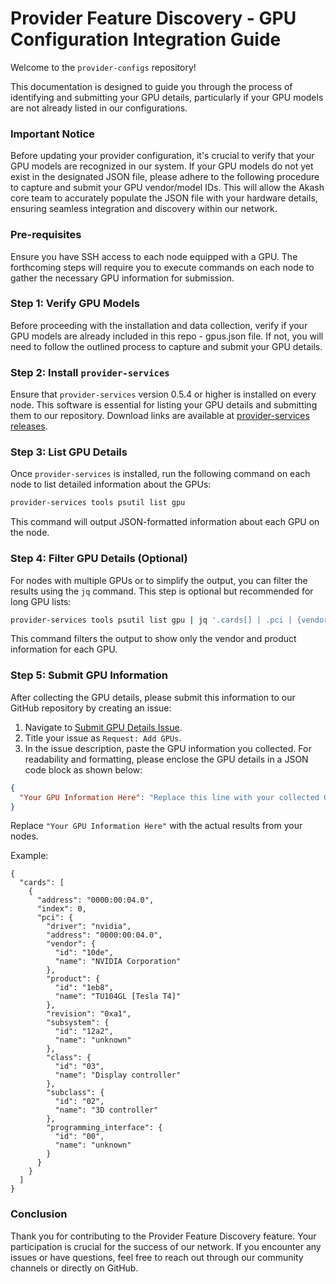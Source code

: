 # Provider Feature Discovery - GPU Configuration Integration Guide

Welcome to the `provider-configs` repository!

This documentation is designed to guide you through the process of identifying and submitting your GPU details, particularly if your GPU models are not already listed in our configurations.

### Important Notice

Before updating your provider configuration, it's crucial to verify that your GPU models are recognized in our system. If your GPU models do not yet exist in the designated JSON file, please adhere to the following procedure to capture and submit your GPU vendor/model IDs. This will allow the Akash core team to accurately populate the JSON file with your hardware details, ensuring seamless integration and discovery within our network.

### Pre-requisites

Ensure you have SSH access to each node equipped with a GPU. The forthcoming steps will require you to execute commands on each node to gather the necessary GPU information for submission.

### Step 1: Verify GPU Models

Before proceeding with the installation and data collection, verify if your GPU models are already included in this repo - gpus.json file. If not, you will need to follow the outlined process to capture and submit your GPU details.

### Step 2: Install `provider-services`

Ensure that `provider-services` version 0.5.4 or higher is installed on every node. This software is essential for listing your GPU details and submitting them to our repository. Download links are available at [provider-services releases](https://github.com/akash-network/provider-services/releases).

### Step 3: List GPU Details

Once `provider-services` is installed, run the following command on each node to list detailed information about the GPUs:

```bash
provider-services tools psutil list gpu
```

This command will output JSON-formatted information about each GPU on the node.

### Step 4: Filter GPU Details (Optional)

For nodes with multiple GPUs or to simplify the output, you can filter the results using the `jq` command. This step is optional but recommended for long GPU lists:

```bash
provider-services tools psutil list gpu | jq '.cards[] | .pci | {vendor: .vendor, product: .product}'
```

This command filters the output to show only the vendor and product information for each GPU.

### Step 5: Submit GPU Information

After collecting the GPU details, please submit this information to our GitHub repository by creating an issue:

1. Navigate to [Submit GPU Details Issue](https://github.com/akash-network/provider-configs/issues/new).
2. Title your issue as `Request: Add GPUs`.
3. In the issue description, paste the GPU information you collected. For readability and formatting, please enclose the GPU details in a JSON code block as shown below:

```json
{
  "Your GPU Information Here": "Replace this line with your collected GPU details."
}
```

Replace `"Your GPU Information Here"` with the actual results from your nodes.

Example:

```
{
  "cards": [
    {
      "address": "0000:00:04.0",
      "index": 0,
      "pci": {
        "driver": "nvidia",
        "address": "0000:00:04.0",
        "vendor": {
          "id": "10de",
          "name": "NVIDIA Corporation"
        },
        "product": {
          "id": "1eb8",
          "name": "TU104GL [Tesla T4]"
        },
        "revision": "0xa1",
        "subsystem": {
          "id": "12a2",
          "name": "unknown"
        },
        "class": {
          "id": "03",
          "name": "Display controller"
        },
        "subclass": {
          "id": "02",
          "name": "3D controller"
        },
        "programming_interface": {
          "id": "00",
          "name": "unknown"
        }
      }
    }
  ]
}
```

### Conclusion

Thank you for contributing to the Provider Feature Discovery feature. Your participation is crucial for the success of our network. If you encounter any issues or have questions, feel free to reach out through our community channels or directly on GitHub.
